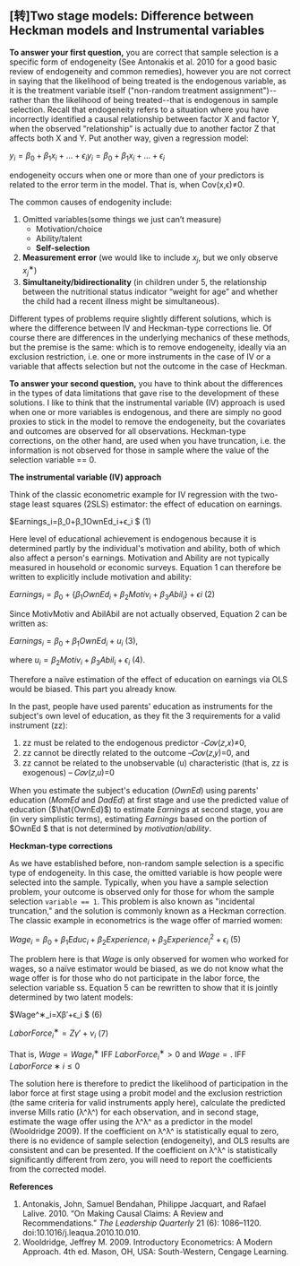 ## [转]Two stage models: Difference between Heckman models and Instrumental variables

**To answer your first question,** you are correct that sample selection is a specific form of endogeneity (See Antonakis et al. 2010 for a good basic review of endogeneity and common remedies), however you are not correct in saying that the likelihood of being treated is the endogenous variable, as it is the treatment variable itself ("non-random treatment assignment")--rather than the likelihood of being treated--that is endogenous in sample selection. Recall that endogeneity refers to a situation where you have incorrectly identified a causal relationship between factor X and factor Y, when the observed “relationship” is actually due to another factor Z that affects both X and Y. Put another way, given a regression model:

$y_i=β_0+β_1x_i+...+ϵ_iy_i=β_0+β_1x_i+...+ϵ_i$

endogeneity occurs when one or more than one of your predictors is related to the error term in the model. That is, when Cov(x,ϵ)≠0.

The common causes of endogenity include:

1. Omitted variables(some things we just can’t measure)
    - Motivation/choice
    - Ability/talent
    - **Self-selection**
2. **Measurement error** (we would like to include $x_j$, but we only observe $x_j^∗$)
3. **Simultaneity/bidirectionality** (in children under 5, the relationship between the nutritional status indicator “weight for age” and whether the child had a recent illness might be simultaneous).

Different types of problems require slightly different solutions, which is where the difference between IV and Heckman-type corrections lie. Of course there are differences in the underlying mechanics of these methods, but the premise is the same: which is to remove endogeneity, ideally via an exclusion restriction, i.e. one or more instruments in the case of IV or a variable that affects selection but not the outcome in the case of Heckman.

**To answer your second question,** you have to think about the differences in the types of data limitations that gave rise to the development of these solutions. I like to think that the instrumental variable (IV) approach is used when one or more variables is endogenous, and there are simply no good proxies to stick in the model to remove the endogeneity, but the covariates and outcomes are observed for all observations. Heckman-type corrections, on the other hand, are used when you have truncation, i.e. the information is not observed for those in sample where the value of the selection variable == 0.

**The instrumental variable (IV) approach**

Think of the classic econometric example for IV regression with the two-stage least squares (2SLS) estimator: the effect of education on earnings.

$Earnings_i=β_0+β_1OwnEd_i+ϵ_i $         (1)

Here level of educational achievement is endogenous because it is determined partly by the individual's motivation and ability, both of which also affect a person's earnings. Motivation and Ability are not typically measured in household or economic surveys. Equation 1 can therefore be written to explicitly include motivation and ability:

$Earnings_i=β_0+\{β_1OwnEd_i+β_2Motiv_i+β_3Abil_i\}+ϵi$        (2)

Since MotivMotiv and AbilAbil are not actually observed, Equation 2 can be written as:

$Earnings_i=β_0+β_1OwnEd_i+u_i$  (3),

where $u_i=β_2Motiv_i+β_3Abil_i+ϵ_i$     (4).

Therefore a naïve estimation of the effect of education on earnings via OLS would be biased. This part you already know.

In the past, people have used parents' education as instruments for the subject's own level of education, as they fit the 3 requirements for a valid instrument (zz):

1. zz must be related to the endogenous predictor -𝐶𝑜𝑣(𝑧,𝑥)≠0,
2. zz cannot be directly related to the outcome –𝐶𝑜𝑣(𝑧,𝑦)=0, and
3. zz cannot be related to the unobservable (u) characteristic (that is, zz is exogenous) – 𝐶𝑜𝑣(𝑧,𝑢)=0

When you estimate the subject's education ($OwnEd$) using parents' education ($MomEd$ and $DadEd$) at first stage and use the predicted value of education ($\hat{OwnEd}$) to estimate $Earnings$  at second stage, you are (in very simplistic terms), estimating $Earnings$ based on the portion of $OwnEd $ that is not determined by $motivation/ability$.

**Heckman-type corrections**

As we have established before, non-random sample selection is a specific type of endogeneity. In this case, the omitted variable is how people were selected into the sample. Typically, when you have a sample selection problem, your outcome is observed only for those for whom the sample selection `variable == 1`. This problem is also known as "incidental truncation," and the solution is commonly known as a Heckman correction. The classic example in econometrics is the wage offer of married women:

$Wage_i=β_0+β_1Educ_i+β_2Experience_i+β_3Experience^2_i+ϵ_i$    (5)

The problem here is that $Wage$ is only observed for women who worked for wages, so a naïve estimator would be biased, as we do not know what the wage offer is for those who do not participate in the labor force, the selection variable ss. Equation 5 can be rewritten to show that it is jointly determined by two latent models:

$Wage^∗_i=Xβ′+ϵ_i  $   (6)

$LaborForce^∗_i=Zγ′+ν_i$  (7)

That is, $Wage=Wage^∗_i$ IFF $LaborForce^∗_i>0$ and $Wage=.$ IFF $LaborForce∗i≤0$

The solution here is therefore to predict the likelihood of participation in the labor force at first stage using a probit model and the exclusion restriction (the same criteria for valid instruments apply here), calculate the predicted inverse Mills ratio (λ^λ^) for each observation, and in second stage, estimate the wage offer using the λ^λ^ as a predictor in the model (Wooldridge 2009). If the coefficient on λ^λ^ is statistically equal to zero, there is no evidence of sample selection (endogeneity), and OLS results are consistent and can be presented. If the coefficient on λ^λ^ is statistically significantly different from zero, you will need to report the coefficients from the corrected model.









**References**

1. Antonakis, John, Samuel Bendahan, Philippe Jacquart, and Rafael Lalive. 2010. “On Making Causal Claims: A Review and Recommendations.” *The Leadership Quarterly* 21 (6): 1086–1120. doi:10.1016/j.leaqua.2010.10.010.
2. Wooldridge, Jeffrey M. 2009. Introductory Econometrics: A Modern Approach. 4th ed. Mason, OH, USA: South-Western, Cengage Learning.